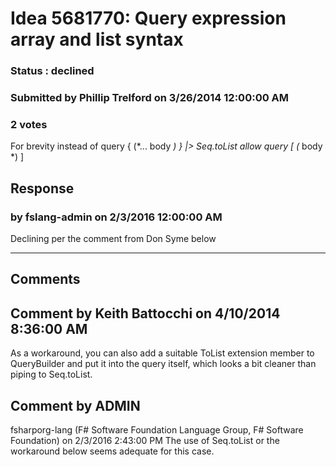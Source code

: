 # Idea 5681770: Query expression array and list syntax #

### Status : declined

### Submitted by Phillip Trelford on 3/26/2014 12:00:00 AM

### 2 votes

For brevity instead of
query { (*... body *) } |> Seq.toList
allow
query [ (* body *) ]



## Response 
### by fslang-admin on 2/3/2016 12:00:00 AM

Declining per the comment from Don Syme below

------------------------
## Comments


## Comment by Keith Battocchi on 4/10/2014 8:36:00 AM
As a workaround, you can also add a suitable ToList extension member to QueryBuilder and put it into the query itself, which looks a bit cleaner than piping to Seq.toList.


## Comment by ADMIN
fsharporg-lang (F# Software Foundation Language Group, F# Software Foundation) on 2/3/2016 2:43:00 PM
The use of Seq.toList or the workaround below seems adequate for this case.

